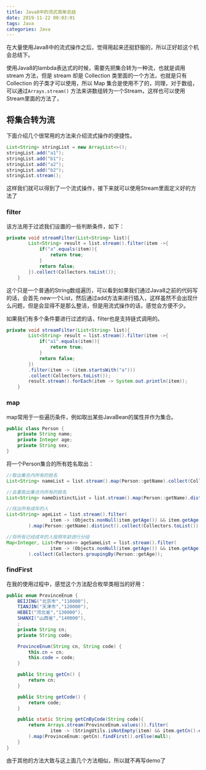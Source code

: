 ```yaml
---
title: Java8中的流式简单总结
date: 2019-11-22 00:03:01
tags: Java
categories: Java
---
```

在大量使用Java8中的流式操作之后，觉得用起来还挺舒服的，所以正好趁这个机会总结下。

使用Java8的lambda表达式的时候，需要先把集合转为一种流，也就是调用 stream 方法，但是 stream 却是 Collection 类里面的一个方法，也就是只有 Collection 的子类才可以使用，所以 Map 集合是使用不了的，同理，对于数组，可以通过`Arrays.stream()` 方法来讲数组转为一个Stream，这样也可以使用Stream里面的方法了，

## 将集合转为流

下面介绍几个很常用的方法来介绍流式操作的便捷性。

```java
List<String> stringList = new ArrayList<>();
stringList.add("a1");
stringList.add("b1");
stringList.add("a2");
stringList.add("b2");
stringList.stream();
```

这样我们就可以得到了一个流式操作，接下来就可以使用Stream里面定义好的方法了



### filter

该方法用于过滤我们设置的一些判断条件，如下：

```java
private void streamFilter(List<String> list){
        List<String> result = list.stream().filter(item ->{
            if("a".equals(item)){
                return true;
            }
            return false;
        }).collect(Collectors.toList());
    }
```

这个只是一个普通的String数组遍历，可以看到如果我们通过Java8之前的代码写的话，会首先 new一个List，然后通过add方法来进行插入，这样虽然不会出现什么问题，但是会显得不是那么整洁，但是用流式操作的话，感觉会方便不少。

如果我们有多个条件要进行过滤的话，filter也是支持链式调用的。

```java
private void streamFilter(List<String> list){
        List<String> result = list.stream().filter(item ->{
            if("a1".equals(item)){
                return true;
            }
            return false;
        })
        .filter(item -> (item.startsWith("a")))
        .collect(Collectors.toList());
        result.stream().forEach(item -> System.out.println(item));
    }
```

### map

map常用于一些遍历条件，例如取出某些JavaBean的属性并作为集合。

```java
public class Person {
    private String name;
    private Integer age;
    private String sex;
}
```

将一个Person集合的所有姓名取出：

```java
//取出集合内所有的姓名
List<String> nameList = list.stream().map(Person::getName).collect(Collectors.toList());

//去重取出集合内所有的姓名
List<String> nameDistinctList = list.stream().map(Person::getName).distinct().collect(Collectors.toList());

//找出所有成年的人
List<String> ageList = list.stream().filter(
                item -> (Objects.nonNull(item.getAge()) && item.getAge() > 18)
        ).map(Person::getName).distinct().collect(Collectors.toList());

//将所有已经成年的人按照年龄进行分组
Map<Integer, List<Person>> ageSameList = list.stream().filter(
                item -> (Objects.nonNull(item.getAge()) && item.getAge() > 18)
        ).collect(Collectors.groupingBy(Person::getAge));
```

### findFirst

在我的使用过程中，感觉这个方法配合枚举类相当的好用：

```java
public enum ProvinceEnum {
    BEIJING("北京市","110000"),
    TIANJIN("天津市","120000"),
    HEBEI("河北省","130000"),
    SHANXI("山西省","140000"),
    ;
    private String cn;
    private String code;

    ProvinceEnum(String cn, String code) {
        this.cn = cn;
        this.code = code;
    }

    public String getCn() {
        return cn;
    }

    public String getCode() {
        return code;
    }

    public static String getCnByCode(String code){
        return Arrays.stream(ProvinceEnum.values()).filter(
                item -> (StringUtils.isNotEmpty(item) && item.getCn().equals(code))
        ).map(ProvinceEnum::getCn).findFirst().orElse(null);
    }
}
```
 由于其他的方法大致与这上面几个方法相似，所以就不再写demo了